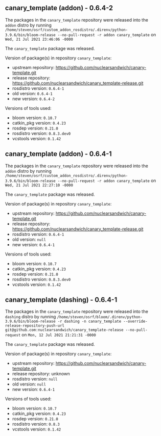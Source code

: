 ## canary_template (addon) - 0.6.4-2

The packages in the `canary_template` repository were released into the `addon` distro by running `/home/steven/osrf/custom_addon_rosdistro/.direnv/python-3.9.6/bin/bloom-release --no-pull-request -r addon canary_template` on `Wed, 21 Jul 2021 23:46:06 -0000`

The `canary_template` package was released.

Version of package(s) in repository `canary_template`:

- upstream repository: https://github.com/nuclearsandwich/canary-template.git
- release repository: https://github.com/nuclearsandwich/canary_template-release.git
- rosdistro version: `0.6.4-1`
- old version: `0.6.4-1`
- new version: `0.6.4-2`

Versions of tools used:

- bloom version: `0.10.7`
- catkin_pkg version: `0.4.23`
- rosdep version: `0.21.0`
- rosdistro version: `0.8.3.dev0`
- vcstools version: `0.1.42`


## canary_template (addon) - 0.6.4-1

The packages in the `canary_template` repository were released into the `addon` distro by running `/home/steven/osrf/custom_addon_rosdistro/.direnv/python-3.9.6/bin/bloom-release --no-pull-request -r addon canary_template` on `Wed, 21 Jul 2021 22:27:10 -0000`

The `canary_template` package was released.

Version of package(s) in repository `canary_template`:

- upstream repository: https://github.com/nuclearsandwich/canary-template.git
- release repository: https://github.com/nuclearsandwich/canary_template-release.git
- rosdistro version: `0.6.4-1`
- old version: `null`
- new version: `0.6.4-1`

Versions of tools used:

- bloom version: `0.10.7`
- catkin_pkg version: `0.4.23`
- rosdep version: `0.21.0`
- rosdistro version: `0.8.3.dev0`
- vcstools version: `0.1.42`


## canary_template (dashing) - 0.6.4-1

The packages in the `canary_template` repository were released into the `dashing` distro by running `/home/steven/osrf/bloom/.direnv/python-3.9.6/bin/bloom-release -r dashing -n canary_template --override-release-repository-push-url git@github.com:nuclearsandwich/canary_template-release --no-pull-request` on `Mon, 12 Jul 2021 21:21:31 -0000`

The `canary_template` package was released.

Version of package(s) in repository `canary_template`:

- upstream repository: https://github.com/nuclearsandwich/canary-template.git
- release repository: unknown
- rosdistro version: `null`
- old version: `null`
- new version: `0.6.4-1`

Versions of tools used:

- bloom version: `0.10.7`
- catkin_pkg version: `0.4.23`
- rosdep version: `0.21.0`
- rosdistro version: `0.8.3`
- vcstools version: `0.1.42`


